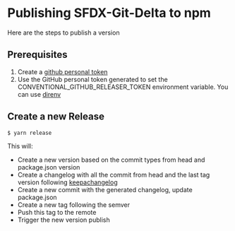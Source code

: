 # Publishing SFDX-Git-Delta to npm

Here are the steps to publish a version

## Prerequisites

1. Create a [github personal token](https://docs.github.com/en/github/authenticating-to-github/creating-a-personal-access-token)
2. Use the GitHub personal token generated to set the CONVENTIONAL_GITHUB_RELEASER_TOKEN environment variable. You can use [direnv](https://direnv.net/)

## Create a new Release

```sh
$ yarn release
```

This will:

- Create a new version based on the commit types from head and package.json version
- Create a changelog with all the commit from head and the last tag version following [keepachangelog](https://keepachangelog.com/en/1.0.0/)
- Create a new commit with the generated changelog, update package.json
- Create a new tag following the semver
- Push this tag to the remote
- Trigger the new version publish
